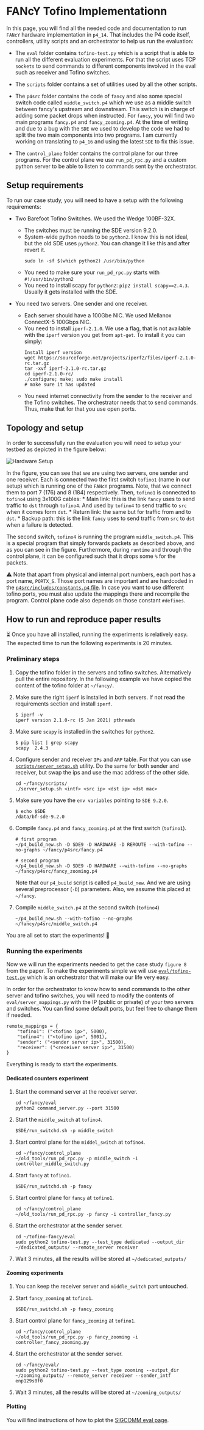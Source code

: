 # FANcY Tofino Implementationn

In this page, you will find all the needed code and documentation to run `FANcY`
hardware implementation in `p4_14`. That includes the P4 code itself,
controllers, utility scripts and an orchestrator to help us run the evaluation:

* The `eval` folder contains `tofino-test.py` which is a script that is able to
  run all the different evaluation experiments. For that the script uses TCP
  `sockets` to send commands to different components involved in the eval such
  as receiver and Tofino switches.

* The `scripts` folder contains a set of utilities used by all the other scripts.

* The `p4src` folder contains the code of `fancy` and also some special switch
  code called `middle_switch.p4` which we use as a middle switch between fancy's
  upstream and downstream. This switch is in charge of adding some packet drops
  when instructed. For `fancy`, you will find two main programs `fancy.p4` and
  `fancy_zooming.p4`. At the time of writing and due to a bug with the `SDE` we
  used to develop the code we had to split the two main components into two
  programs. I am currently working on translating to `p4_16` and using the
  latest `SDE` to fix this issue.

* The `control_plane` folder contains the control plane for our three programs.
  For the control plane we use `run_pd_rpc.py` and a custom python server to be
  able to listen to commands sent by the orchestrator.

## Setup requirements

To run our case study, you will need to have a setup with the following requirements:

* Two Barefoot Tofino Switches. We used the Wedge 100BF-32X. 
    * The switches must be running the SDE version 9.2.0. 
    * System-wide python needs to be `python2`. I know this is not ideal, but
      the old SDE uses `python2`. You can change it like this and after revert it. 
      ```
      sudo ln -sf $(which python2) /usr/bin/python
      ```
    * You need to make sure your `run_pd_rpc.py` starts with `#!/usr/bin/python2`
    * You need to install scapy for `python2`: `pip2 install scapy==2.4.3`.
      Usually it gets installed with the SDE.


* You need two servers. One sender and one receiver.
    * Each server should have a 100Gbe NIC. We used Mellanox ConnectX-5 100Gbps NIC.
    * You need to install `iperf-2.1.0`. We use a flag, that is not available
      with the `iperf` version you get from `apt-get`. To install it you can simply:
        ```
        Install iperf version
        wget https://sourceforge.net/projects/iperf2/files/iperf-2.1.0-rc.tar.gz
        tar -xvf iperf-2.1.0-rc.tar.gz
        cd iperf-2.1.0-rc/
        ./configure; make; sudo make install
        # make sure it has updated
        ```
    * You need internet connectivity from the sender to the receiver and the
      Tofino switches. The orchestrator needs that to send commands. Thus, make
      that for that you use open ports.

## Topology and setup

In order to successfully run the evaluation you will need to setup your testbed
as depicted in the figure below:

![Hardware Setup](fancy-setup.png)

In the figure, you can see that we are using two servers, one sender and one
receiver. Each is connected two the first switch `tofino1` (name in our
setup) which is running one of the `FANcY` programs.  Note, that we connect them
to port 7 (176) and 8 (184) respectively. Then, `tofino1` is connected to `tofino4` using
3x100G cables:
    * Main link: this is the link `fancy` uses to send traffic to `dst` through `tofino4`. And used by `tofino4` to send traffic to `src` when it comes form `dst`.
    * Return link:  the same but for traffic from and to `dst`.
    * Backup path: this is the link `fancy` uses to send traffic from `src` to `dst` when a failure is detected.

The second switch, `tofino4` is running the program `middle_switch.p4`. This is
a special program that simply forwards packets as described above, and as you can see
in the figure. Furthermore, during `runtime` and through the control plane, it can
be configured such that it drops some `%` for the packets. 

:warning: Note that apart from physical and internal port numbers, each port has
a port name, `PORTX_S`. Those port names are important and are hardcoded in the
[`p4src/includes/constants.p4` file](./p4src/includes/constants.p4#L56). In case
you want to use different tofino ports, you must also update the mappings there
and recompile the program. Control plane code also depends on those constant `#defines`.

## How to run and reproduce paper results

:hourglass_flowing_sand: Once you have all installed, running the experiments is
relatively easy. The expected time to run the following experiments is 20 minutes.

### Preliminary steps

1. Copy the tofino folder in the servers and tofino switches. Alternatively pull the entire repository. In the following example we have copied the content of the tofino folder at `~/fancy/`. 
2. Make sure the right `iperf` is installed in both servers. If not read the requirements section and install `iperf`. 
    ```
    $ iperf -v
    iperf version 2.1.0-rc (5 Jan 2021) pthreads
    ```
3. Make sure `scapy` is installed in the switches for `python2`.
    ```
    $ pip list | grep scapy
    scapy  2.4.3
    ```
4. Configure sender and receiver `IPs` and `ARP` table. For that you can use [`scripts/server_setup.sh`](./scripts/server_setup.sh) utility. Do the same for both sender and receiver, but swap the ips and use the mac address of the other side. 
    ```
    cd ~/fancy/scripts/
    ./server_setup.sh <intf> <src ip> <dst ip> <dst mac>
    ```
5. Make sure you have the `env variables` pointing to `SDE 9.2.0`.
    ```
    $ echo $SDE
    /data/bf-sde-9.2.0
    ```

6. Compile `fancy.p4` and `fancy_zooming.p4` at the first switch (`tofino1`).
    ```
    # first program
    ~/p4_build_new.sh -D SDE9 -D HARDWARE -D REROUTE --with-tofino --no-graphs ~/fancy/p4src/fancy.p4

    # second program
    ~/p4_build_new.sh -D SDE9 -D HARDWARE --with-tofino --no-graphs ~/fancy/p4src/fancy_zooming.p4
    ```

    Note that our `p4_build` script is called `p4_build_new`. And we are using several preprocessor (`-D`) parameters. Also, we assume this placed at `~/fancy`.

7. Compile `middle_switch.p4` at the second switch (`tofino4`)
    ```
    ~/p4_build_new.sh --with-tofino --no-graphs ~/fancy/p4src/middle_switch.p4
    ```

You are all set to start the experiments! :rocket:

### Running the experiments

Now we will run the experiments needed to get the case study `figure 8` from the paper. To make the experiments simple we will use [`eval/tofino-test.py`](./eval/tofino-test.py) which is an orchestrator that will make our life very easy.

In order for the orchestrator to know how to send commands to the other server and tofino switches, you will need to  modify the contents of `eval/server_mappings.py` with the IP (public or private) of your two servers and switches. You can find some default ports, but feel free to change them if needed. 

```
remote_mappings = {
    "tofino1": ("<tofino ip>", 5000),
    "tofino4": ("<tofino ip>", 5001),
    "sender": ("<sender server ip>", 31500),
    "receiver": ("<receiver server ip>", 31500)
}
```

Everything is ready to start the experiments.

#### Dedicated counters experiment

1. Start the command server at the receiver server. 
    ```
    cd ~/fancy/eval
    python2 command_server.py --port 31500
    ```

2. Start the `middle_switch` at `tofino4`. 
    ```
    $SDE/run_switchd.sh -p middle_switch
    ```

3. Start control plane for the `middel_switch` at `tofino4`.
    ```
    cd ~/fancy/control_plane 
    ~/old_tools/run_pd_rpc.py -p middle_switch -i controller_middle_switch.py
    ```

4. Start `fancy` at `tofino1`. 
    ```
    $SDE/run_switchd.sh -p fancy
    ```

5. Start control plane for `fancy` at `tofino1`.
    ```
    cd ~/fancy/control_plane
    ~/old_tools/run_pd_rpc.py -p fancy -i controller_fancy.py
    ```

6. Start the orchestrator at the sender server.
    ```
    cd ~/tofino-fancy/eval
    sudo python2 tofino-test.py --test_type dedicated --output_dir ~/dedicated_outputs/ --remote_server receiver
    ```

7. Wait 3 minutes, all the results will be stored at `~/dedicated_outputs/`


#### Zooming experiments

1. You can keep the receiver server and `middle_switch` part untouched.

4. Start `fancy_zooming` at `tofino1`. 
    ```
    $SDE/run_switchd.sh -p fancy_zooming
    ```

5. Start control plane for `fancy_zooming` at `tofino1`.
    ```
    cd ~/fancy/control_plane 
    ~/old_tools/run_pd_rpc.py -p fancy_zooming -i controller_fancy_zooming.py
    ```

6. Start the orchestrator at the sender server.
    ```
    cd ~/fancy/eval/
    sudo python2 tofino-test.py --test_type zooming --output_dir ~/zooming_outputs/ --remote_server receiver --sender_intf enp129s0f0
    ```

7. Wait 3 minutes, all the results will be stored at `~/zooming_outputs/`


#### Plotting

You will find instructions of how to plot the [SIGCOMM eval page](../eval_sigcomm2022/README.md#running-tofino-case-study/).